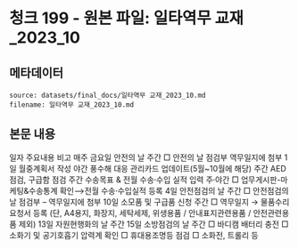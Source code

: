 # 청크 199 - 원본 파일: 일타역무 교재_2023_10

## 메타데이터

```
source: datasets/final_docs/일타역무 교재_2023_10.md
filename: 일타역무 교재_2023_10.md
```

## 본문 내용

일자 주요내용 비고 매주 금요일 안전의 날 주간 □ 안전의 날 점검부 역무일지에 첨부 1일 월중계획서 작성 야간 풍수해 대응 관리카드 업데이트(5월~10월에 해당) 주간 AED 점검, 구급함 점검 주간 수송목표 & 전월 수송⸱수입 실적 입력 주⸱야간 □ 업무게시판-마케팅&수송통계 확인⟶전월 수송⸱수입실적 등록 4일 안전점검의 날 주간 □ 안전점검의 날 점검부 – 역무일지에 첨부 10일 소모품 및 구급품 신청 주간 □ 역무일지 → 물품수리요청서 등록 (단, A4용지, 화장지, 세탁세제, 위생용품 / 안내표지관련용품 / 안전관련용품 제외) 13일 자원현행화의 날 주간 15일 소방점검의 날 주간 □ 바디캠 배터리 충전 □ 소화기 및 공기호흡기 압력계 확인 □ 휴대용조명등 점검 □ 소화전, 트롤리 등